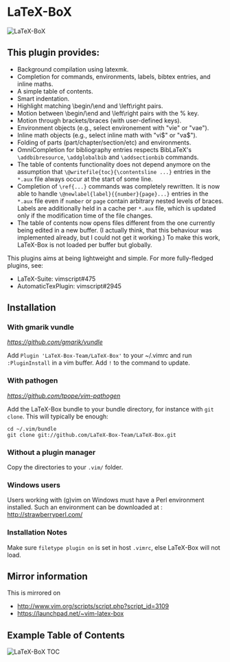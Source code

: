# LaTeX-BoX
![LaTeX-BoX](https://raw.github.com/hellabyte/LaTeX-Box/master/.assets/LaTeX-BoX.png)

## This plugin provides:
- Background compilation using latexmk.
- Completion for commands, environments, labels, bibtex entries, and inline maths.
- A simple table of contents.
- Smart indentation.
- Highlight matching \begin/\end and \left\right pairs.
- Motion between \begin/\end and \left\right pairs with the % key.
- Motion through brackets/braces (with user-defined keys).
- Environment objects (e.g., select environement with "vie" or "vae").
- Inline math objects (e.g., select inline math with "vi$" or "va$").
- Folding of parts (part/chapter/section/etc) and environments.
- OmniCompletion for bibliography entries respects BibLaTeX's
  `\addbibresource`, `\addglobalbib` and `\addsectionbib` commands.
- The table of contents functionality does not depend anymore on the assumption
  that `\@writefile{toc}{\contentsline ...}` entries in the `*.aux` file always
  occur at the start of some line.
- Completion of `\ref{...}` commands was completely rewritten.  It is now able
  to handle `\@newlabel{label}{{number}{page}...}` entries in the `*.aux` file
  even if `number` or `page` contain arbitrary nested levels of braces.  Labels
  are additionally held in a cache per `*.aux` file, which is updated only if
  the modification time of the file changes.
- The table of contents now opens files different from the one currently being
  edited in a new buffer.  (I actually think, that this behaviour was
  implemented already, but I could not get it working.)  To make this work,
  LaTeX-Box is not loaded per buffer but globally.

This plugins aims at being lightweight and simple.  For more fully-fledged
plugins, see:
- LaTeX-Suite: vimscript#475
- AutomaticTexPlugin: vimscript#2945

## Installation
### With gmarik vundle
_https://github.com/gmarik/vundle_

Add `Plugin 'LaTeX-Box-Team/LaTeX-Box'` to your ~/.vimrc and run
`:PluginInstall` in a vim buffer. Add `!` to the command to update.

### With pathogen
_https://github.com/tpope/vim-pathogen_

Add the LaTeX-Box bundle to your bundle directory, for instance with `git
clone`.  This will typically be enough:

    cd ~/.vim/bundle
    git clone git://github.com/LaTeX-Box-Team/LaTeX-Box.git

### Without a plugin manager

Copy the directories to your `.vim/` folder.

### Windows users

Users working with (g)vim on Windows must have a Perl environment installed.
Such an environment can be downloaded at : http://strawberryperl.com/

### Installation Notes

Make sure `filetype plugin on` is set in host `.vimrc`, else LaTeX-Box
will not load.

## Mirror information

This is mirrored on 

- http://www.vim.org/scripts/script.php?script_id=3109
- https://launchpad.net/~vim-latex-box

## Example Table of Contents

![LaTeX-BoX TOC](https://raw.github.com/hellabyte/LaTeX-Box/master/.assets/LaTeX-BoX-TOC-demo.png)


